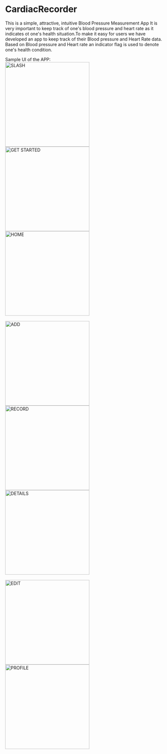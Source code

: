 
# CardiacRecorder
This is a simple, attractive, intuitive Blood Pressure Measurement App
It is very important to keep track of one's blood pressure and heart rate 
as it indicates ot one's health situation.To make it easy for users we have 
developed an app to keep track of their Blood pressure and Heart Rate data.
Based on Blood pressure and Heart rate an indicator flag is used to denote 
one's health condition.

Sample UI of the APP:<br>
<img src = "images/11.PNG" alt = "SLASH" title = "SLASH" width = "270" >
<img src = "images/22.PNG" alt = "GET STARTED" title = "GET STARTED" width = "270" >
<img src = "images/33.PNG" alt = "HOME" title = "HOME" width = "270" >
<br>
<br>
<img src = "images/44.PNG" alt = "ADD" title = "ADD" width = "270" >
<img src = "images/55.PNG" alt = "RECORD" title = "RECORD" width = "270" >
<img src = "images/66.PNG" alt = "DETAILS" title = "DETAILS" width = "270" >
<br>
<br>
<img src = "images/77.PNG" alt = "EDIT" title = "EDIT" width = "270" >
<img src = "images/88.PNG" alt = "PROFILE" title = "PROFILE" width = "270" >
<br>
